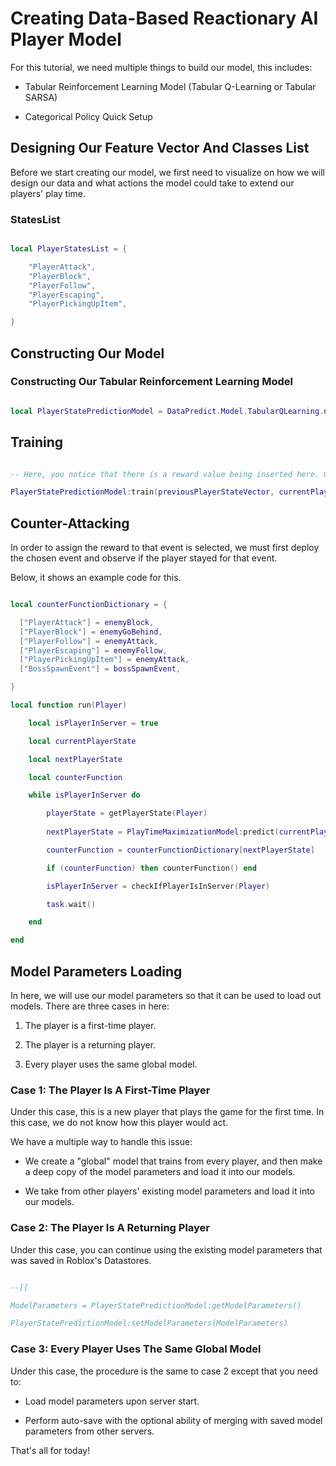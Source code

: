 # Creating Data-Based Reactionary AI Player Model

For this tutorial, we need multiple things to build our model, this includes:

* Tabular Reinforcement Learning Model (Tabular Q-Learning or Tabular SARSA)

* Categorical Policy Quick Setup

## Designing Our Feature Vector And Classes List

Before we start creating our model, we first need to visualize on how we will design our data and what actions the model could take to extend our players' play time.

### StatesList

```lua

local PlayerStatesList = {

    "PlayerAttack",
    "PlayerBlock",
    "PlayerFollow",
    "PlayerEscaping",
    "PlayerPickingUpItem",

}

```
## Constructing Our Model

### Constructing Our Tabular Reinforcement Learning Model

```lua

local PlayerStatePredictionModel = DataPredict.Model.TabularQLearning.new({StatesList = StatesList})

```

## Training

```lua

-- Here, you notice that there is a reward value being inserted here. Generally, when you first call this, the reward value should be zero.

PlayerStatePredictionModel:train(previousPlayerStateVector, currentPlayerStateVector)

```

## Counter-Attacking

In order to assign the reward to that event is selected, we must first deploy the chosen event and observe if the player stayed for that event.

Below, it shows an example code for this.

```lua

local counterFunctionDictionary = {

  ["PlayerAttack"] = enemyBlock,
  ["PlayerBlock"] = enemyGoBehind,
  ["PlayerFollow"] = enemyAttack,
  ["PlayerEscaping"] = enemyFollow,
  ["PlayerPickingUpItem"] = enemyAttack,
  ["BossSpawnEvent"] = bossSpawnEvent,

}

local function run(Player)

    local isPlayerInServer = true

    local currentPlayerState

    local nextPlayerState

    local counterFunction

    while isPlayerInServer do

        playerState = getPlayerState(Player)
    
        nextPlayerState = PlayTimeMaximizationModel:predict(currentPlayerState)

        counterFunction = counterFunctionDictionary[nextPlayerState]

        if (counterFunction) then counterFunction() end

        isPlayerInServer = checkIfPlayerIsInServer(Player)

        task.wait()

    end

end

```

## Model Parameters Loading 

In here, we will use our model parameters so that it can be used to load out models. There are three cases in here:

1. The player is a first-time player.

2. The player is a returning player.

3. Every player uses the same global model.

### Case 1: The Player Is A First-Time Player

Under this case, this is a new player that plays the game for the first time. In this case, we do not know how this player would act.

We have a multiple way to handle this issue:

* We create a "global" model that trains from every player, and then make a deep copy of the model parameters and load it into our models.

* We take from other players' existing model parameters and load it into our models.

### Case 2: The Player Is A Returning Player

Under this case, you can continue using the existing model parameters that was saved in Roblox's Datastores.

```lua

--[[ 

ModelParameters = PlayerStatePredictionModel:getModelParameters()

PlayerStatePredictionModel:setModelParameters(ModelParameters)

```

### Case 3: Every Player Uses The Same Global Model

Under this case, the procedure is the same to case 2 except that you need to:

* Load model parameters upon server start.

* Perform auto-save with the optional ability of merging with saved model parameters from other servers.

That's all for today!
